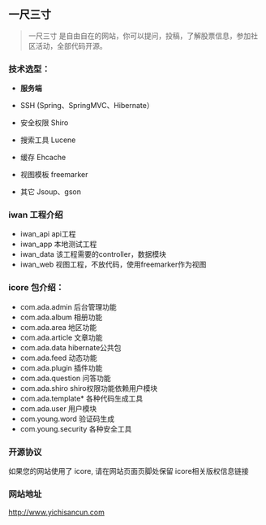 ﻿## 一尺三寸

> 一尺三寸 是自由自在的网站，你可以提问，投稿，了解股票信息，参加社区活动，全部代码开源。


### 技术选型：

* **服务端**

* SSH (Spring、SpringMVC、Hibernate）
* 安全权限 Shiro
* 搜索工具 Lucene
* 缓存 Ehcache
* 视图模板 freemarker 
* 其它 Jsoup、gson

### iwan 工程介绍

* iwan_api	api工程
* iwan_app	本地测试工程
* iwan_data	该工程需要的controller，数据模块
* iwan_web	视图工程，不放代码，使用freemarker作为视图


### icore 包介绍：

* com.ada.admin 后台管理功能
* com.ada.album 相册功能
* com.ada.area  地区功能
* com.ada.article 文章功能
* com.ada.data hibernate公共包
* com.ada.feed 动态功能
* com.ada.plugin 插件功能
* com.ada.question 问答功能
* com.ada.shiro shiro权限功能依赖用户模块
* com.ada.template* 各种代码生成工具
* com.ada.user 用户模块
* com.young.word 验证码生成
* com.young.security 各种安全工具

### 开源协议

如果您的网站使用了 icore, 请在网站页面页脚处保留 icore相关版权信息链接

### 网站地址
http://www.yichisancun.com

